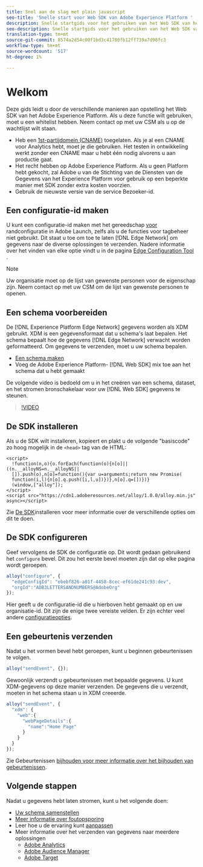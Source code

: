 ```yaml
---
title: Snel aan de slag met plain javascript
seo-title: 'Snelle start voor Web SDK van Adobe Experience Platform '
description: Snelle startgids voor het gebruiken van het Web SDK van het Experience Platform om gegevens te verzamelen
seo-description: Snelle startgids voor het gebruiken van het Web SDK van het Experience Platform om gegevens te verzamelen
translation-type: tm+mt
source-git-commit: 8574a2d54c00f1bd3c41780fb12ff739a7d98fc3
workflow-type: tm+mt
source-wordcount: '517'
ht-degree: 1%

---
```



# Welkom

Deze gids leidt u door de verschillende manieren aan opstelling het Web SDK van het Adobe Experience Platform. Als u deze functie wilt gebruiken, moet u een whitelist hebben. Neem contact op met uw CSM als u op de wachtlijst wilt staan.

- Heb een [1st-partijdomein (CNAME)](https://docs.adobe.com/content/help/en/core-services/interface/ec-cookies/cookies-first-party.html) toegelaten. Als je al een CNAME voor Analytics hebt, moet je die gebruiken. Het testen in ontwikkeling werkt zonder een CNAME maar u hebt één nodig alvorens u aan productie gaat.
- Het recht hebben op Adobe Experience Platform.  Als u geen Platform hebt gekocht, zal Adobe u van de Stichting van de Diensten van de Gegevens van het Experience Platform voor gebruik op een beperkte manier met SDK zonder extra kosten voorzien.
- Gebruik de nieuwste versie van de service Bezoeker-id.

## Een configuratie-id maken

U kunt een configuratie-id maken met het gereedschap [voor](../fundamentals/edge-configuration.md) randconfiguratie in Adobe Launch, zelfs als u de functies voor tagbeheer niet gebruikt. Dit staat u toe om toe te laten [!DNL Edge Network] om gegevens naar de diverse oplossingen te verzenden. Nadere informatie over het vinden van elke optie vindt u in de pagina [Edge Configuration Tool](../fundamentals/edge-configuration.md) .

>[!NOTE]
>
>Uw organisatie moet op de lijst van gewenste personen voor de eigenschap zijn. Neem contact op met uw CSM om de lijst van gewenste personen te openen.

## Een schema voorbereiden

De [!DNL Experience Platform Edge Network] gegevens worden als XDM gebruikt. XDM is een gegevensformaat dat u schema&#39;s laat bepalen. Het schema bepaalt hoe de gegevens [!DNL Edge Network] verwacht worden geformatteerd. Om gegevens te verzenden, moet u uw schema bepalen.

- [Een schema maken](../../xdm/tutorials/create-schema-ui.md)
- Voeg de Adobe Experience Platform- [!DNL Web SDK] mix toe aan het schema dat u hebt gemaakt

De volgende video is bedoeld om u in het creëren van een schema, dataset, en het stromen bronschakelaar voor uw [!DNL Web SDK] gegevens te steunen.

>[!VIDEO](https://video.tv.adobe.com/v/35395?quality=12&learn=on)

## De SDK installeren

Als u de SDK wilt installeren, kopieert en plakt u de volgende &quot;basiscode&quot; zo hoog mogelijk in de `<head>` tag van de HTML:

```markup
<script>
  !function(n,o){o.forEach(function(o){n[o]||((n.__alloyNS=n.__alloyNS||
  []).push(o),n[o]=function(){var u=arguments;return new Promise(
  function(i,l){n[o].q.push([i,l,u])})},n[o].q=[])})}
  (window,["alloy"]);
</script>
<script src="https://cdn1.adoberesources.net/alloy/1.0.0/alloy.min.js" async></script>
```

Zie [De SDK](../fundamentals/installing-the-sdk.md)installeren voor meer informatie over de verschillende opties om dit te doen.

## De SDK configureren

Geef vervolgens de SDK de configuratie op. Dit wordt gedaan gebruikend het `configure` bevel. Dit zou het eerste bevel moeten zijn dat op elke pagina wordt geroepen.

```javascript
alloy("configure", {
  "edgeConfigId": "ebebf826-a01f-4458-8cec-ef61de241c93:dev",
  "orgId":"ADB3LETTERSANDNUMBERS@AdobeOrg"
});
```

Hier geeft u de configuratie-id die u hierboven hebt gemaakt op en uw organisatie-id. Dit zijn de enige twee vereiste velden. Er zijn echter veel andere [configuratieopties](../fundamentals/configuring-the-sdk.md).

## Een gebeurtenis verzenden

Nadat u het vormen bevel hebt geroepen, kunt u beginnen gebeurtenissen te volgen.

```javascript
alloy("sendEvent", {});
```

Gewoonlijk verzendt u gebeurtenissen met bepaalde gegevens. U kunt XDM-gegevens op deze manier verzenden. De gegevens die u verzendt, moeten in het schema staan u in XDM creeerde.

```javascript
alloy("sendEvent", {
  "xdm": {
    "web":{
      "webPageDetails":{
        "name":"Home Page"
      }
    }
  }
});
```

Zie Gebeurtenissen [bijhouden voor meer informatie over het bijhouden van gebeurtenissen](../fundamentals/tracking-events.md).

## Volgende stappen

Nadat u gegevens hebt laten stromen, kunt u het volgende doen:

- [Uw schema samenstellen](https://docs.adobe.com/content/help/en/experience-platform/xdm/schema/composition.html)
- [Meer informatie over foutopsporing](../fundamentals/debugging.md)
- Leer hoe u de ervaring kunt [aanpassen](../fundamentals/rendering-personalization-content.md)
- Meer informatie over het verzenden van gegevens naar meerdere oplossingen
   - [Adobe Analytics](../solution-specific/analytics/analytics-overview.md)
   - [Adobe Audience Manager](../solution-specific/audience-manager/audience-manager-overview.md)
   - [Adobe Target](../solution-specific/target/target-overview.md)
